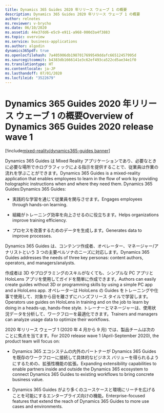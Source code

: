 ```yaml
---
title: Dynamics 365 Guides 2020 年リリース ウェーブ 1 の概要
description: Dynamics 365 Guides 2020 年リリース ウェーブ 1 の概要
author: relnotes
ms.reviewer: v-brycho
ms.date: 06/10/2020
ms.assetid: 44e37dd6-e5c9-e911-a968-000d3a4f3883
ms.topic: overview
ms.service: business-applications
ms.author: algodin
dynamics365pdf: true
ms.openlocfilehash: 7a405906db1987017699549ddafc66512457995d
ms.sourcegitcommit: b4383db1666141e3c62ef493ca522cd5ae34e1f0
ms.translationtype: HT
ms.contentlocale: ja-JP
ms.lasthandoff: 07/01/2020
ms.locfileid: "3522679"
---
```

# <a name="overview-of-dynamics-365-guides-2020-release-wave-1"></a><span data-ttu-id="c1835-103">Dynamics 365 Guides 2020 年リリース ウェーブ 1 の概要</span><span class="sxs-lookup"><span data-stu-id="c1835-103">Overview of Dynamics 365 Guides 2020 release wave 1</span></span>
[!include[mixed-reality/dynamics365-guides banner](../includes/mixed-reality/dynamics365-guides.md)]

<!--overview start-->
<span data-ttu-id="c1835-104">Dynamics 365 Guides は Mixed Reality アプリケーションであり、必要なときに必要な場所でホログラフィックによる指示を提供することで、従業員は作業の流れを学ぶことができます。</span><span class="sxs-lookup"><span data-stu-id="c1835-104">Dynamics 365 Guides is a mixed-reality application that enables employees to learn in the flow of work by providing holographic instructions when and where they need them.</span></span> <span data-ttu-id="c1835-105">Dynamics 365 Guides:</span><span class="sxs-lookup"><span data-stu-id="c1835-105">Dynamics 365 Guides:</span></span>

-   <span data-ttu-id="c1835-106">実践的な学習を通じて従業員を関与させます。</span><span class="sxs-lookup"><span data-stu-id="c1835-106">Engages employees through hands-on learning.</span></span> 

-   <span data-ttu-id="c1835-107">組織がトレーニング効率を向上させるのに役立ちます。</span><span class="sxs-lookup"><span data-stu-id="c1835-107">Helps organizations improve training efficiency.</span></span>

-   <span data-ttu-id="c1835-108">プロセスを改善するためのデータを生成します。</span><span class="sxs-lookup"><span data-stu-id="c1835-108">Generates data to improve processes.</span></span> 

<span data-ttu-id="c1835-109">Dynamics 365 Guides は、コンテンツ作成者、オペレーター、マネージャー/アナリストという 3 つの主要ペルソナのニーズに対応します。</span><span class="sxs-lookup"><span data-stu-id="c1835-109">Dynamics 365 Guides addresses the needs of three key personas: content authors, operators, and managers/analysts.</span></span> 

<span data-ttu-id="c1835-110">作成者は 3D やプログラミングのスキルがなくても、シンプルな PC アプリと HoloLens アプリを使用してガイドを簡単に作成できます。</span><span class="sxs-lookup"><span data-stu-id="c1835-110">Authors can easily create guides without 3D or programming skills by using a simple PC app and a HoloLens app.</span></span> <span data-ttu-id="c1835-111">オペレーターは HoloLens の Guides をトレーニングや仕事で使用して、対象から目を離さずにハンズフリース タイルで学習します。</span><span class="sxs-lookup"><span data-stu-id="c1835-111">Operators use guides on HoloLens in training and on the job to learn by doing in a heads-up, hands-free style.</span></span>  <span data-ttu-id="c1835-112">トレーナーとマネージャーは、使用状況データを分析して、ワークフローを最適化できます。</span><span class="sxs-lookup"><span data-stu-id="c1835-112">Trainers and managers can analyze usage data to optimize their workflows.</span></span> 

<span data-ttu-id="c1835-113">2020 年リリース ウェーブ 1 (2020 年 4 月から 9 月) では、製品チームは次のことに焦点を当てます。</span><span class="sxs-lookup"><span data-stu-id="c1835-113">For 2020 release wave 1 (April-September 2020), the product team will focus on:</span></span> 

-   <span data-ttu-id="c1835-114">Dynamics 365 エコシステムの内外のパートナーが Dynamics 365 Guides を既存のワークフローに接続して具体的なビジネス バリューを得られるようにするための、拡張性機能の拡張。</span><span class="sxs-lookup"><span data-stu-id="c1835-114">Expanding extensibility capabilities to enable partners inside and outside the Dynamics 365 ecosystem to connect Dynamics 365 Guides to existing workflows to bring concrete business value.</span></span>  

-   <span data-ttu-id="c1835-115">Dynamics 365 Guides がより多くのユースケースと環境にリーチを広げることを可能にするエンタープライズ向けの機能。</span><span class="sxs-lookup"><span data-stu-id="c1835-115">Enterprise-focused features that extend the reach of Dynamics 365 Guides to more use cases and environments.</span></span>
<!--overview end-->
